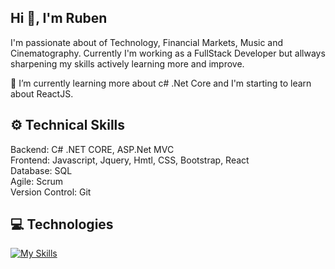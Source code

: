 ## Hi 👋, I'm Ruben

<p dir=auto>
	I'm passionate about of Technology, Financial Markets, Music and Cinematography.
	Currently I'm working as a FullStack Developer but allways sharpening my skills actively learning more and improve.
</p>

 🌱 I’m currently learning more about c# .Net Core and I'm starting to learn about ReactJS.

## ⚙️ Technical Skills
<p dir=auto>
	Backend: C# .NET CORE, ASP.Net MVC
	<br>
	Frontend: Javascript, Jquery, Hmtl, CSS, Bootstrap, React
	<br>
	Database: SQL
	<br>
	Agile: Scrum
	<br>
	Version Control: Git
</p>

## 💻 Technologies

[![My Skills](https://skillicons.dev/icons?i=cs,dotnet,js,jquery,react,html,css,bootstrap,git,github)](https://skillicons.dev)


<!--
**rubenfpinto/rubenfpinto** is a ✨ _special_ ✨ repository because its `README.md` (this file) appears on your GitHub profile.

Here are some ideas to get you started:

- 🔭 I’m currently working on ...
- 🌱 I’m currently learning ...
- 👯 I’m looking to collaborate on ...
- 🤔 I’m looking for help with ...
- 💬 Ask me about ...
- 📫 How to reach me: ...
- 😄 Pronouns: ...
- ⚡ Fun fact: ...
-->
